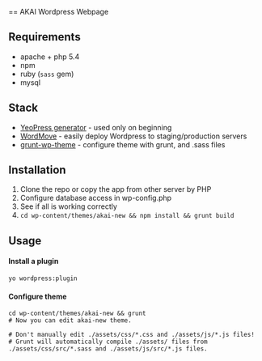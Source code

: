 == AKAI Wordpress Webpage

## Requirements

* apache + php 5.4
* npm
* ruby (`sass` gem)
* mysql

## Stack

* [YeoPress generator](wesleytodd/YeoPress) - used only on beginning
* [WordMove](https://github.com/welaika/wordmove) - easily deploy Wordpress to staging/production servers
* [grunt-wp-theme](https://github.com/10up/grunt-wp-theme) - configure theme with grunt, and .sass files

## Installation

1. Clone the repo or copy the app from other server by PHP
2. Configure database access in wp-config.php
3. See if all is working correctly
4. `cd wp-content/themes/akai-new && npm install && grunt build`

## Usage

#### Install a plugin

`yo wordpress:plugin`

#### Configure theme

```
cd wp-content/themes/akai-new && grunt
# Now you can edit akai-new theme.

# Don't manually edit ./assets/css/*.css and ./assets/js/*.js files!
# Grunt will automatically compile ./assets/ files from ./assets/css/src/*.sass and ./assets/js/src/*.js files.
```
